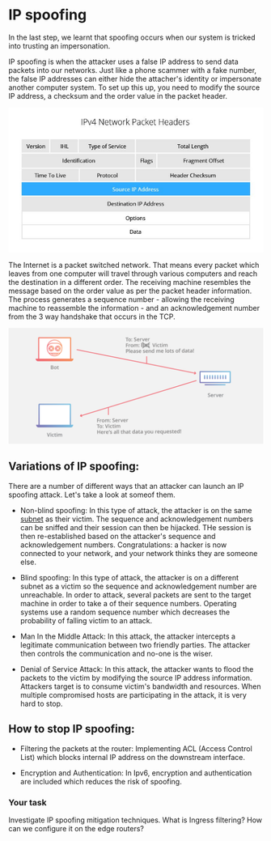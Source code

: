 # IP spoofing

In the last step, we learnt that spoofing occurs when our system is tricked into trusting an impersonation.

IP spoofing is when the attacker uses a false IP address to send data packets into our networks.  Just like a phone scammer with a fake number, the false IP addresses can either hide the attacher's identity or impersonate another computer system.  To set up this up, you need to modify the source IP address, a checksum and the order value in the packet header.


![GitHub Logo](./images/ip-spoofing.jpg)
<!--- (source: https://www.incapsula.com/ddos/ip-spoofing.html) -->

The Internet is a packet switched network.  That means every packet which leaves from one computer will travel through various computers and reach the destination in a different order. The receiving machine resembles the message based on the order value as per the packet header information. The process generates a sequence number - allowing the receiving machine to reassemble the information - and an acknowledgement number from the 3 way handshake that occurs in the TCP.

![GitHub Logo](./images/ip-spoofing.png)
<!--- (source: https://www.cloudflare.com/learning/ddos/glossary/ip-spoofing/) -->

## Variations of IP spoofing:

There are a number of different ways that an attacker can launch an IP spoofing attack.  Let's take a look at someof them.

* Non-blind spoofing: In this type of attack, the attacker is on the same [subnet](https://en.wikipedia.org/wiki/Subnetwork) as their victim. The sequence and acknowledgement numbers can be sniffed and their session can then be hijacked. THe session is then re-established based on the attacker's sequence and acknowledgement numbers.  Congratulations: a hacker is now connected to your network, and your network thinks they are someone else.

* Blind spoofing: In this type of attack, the attacker is on a different subnet as a victim so the sequence and acknowledgement number are unreachable. In order to attack, several packets are sent to the target machine in order to take a of their sequence numbers. Operating systems use a random sequence number which decreases the probability of falling victim to an attack.  

* Man In the Middle Attack: In this attack, the attacker intercepts a legitimate communication between two friendly parties. The attacker then controls the communication and no-one is the wiser.

* Denial of Service Attack: In this attack, the attacker wants to flood the packets to the victim by modifying the source IP address information. Attackers target is to consume victim's bandwidth and resources. When multiple compromised hosts are participating in the attack, it is very hard to stop.

## How to stop IP spoofing:

* Filtering the packets at the router: Implementing ACL (Access Control List) which blocks internal IP address on the downstream interface.

* Encryption and Authentication: In Ipv6, encryption and authentication are included which reduces the risk of spoofing.

### Your task
Investigate IP spoofing mitigation techniques. What is Ingress filtering? How can we configure it on the edge routers?
